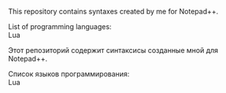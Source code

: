 This repository contains syntaxes created by me for Notepad++.

List of programming languages:<br>
Lua

Этот репозиторий содержит синтаксисы созданные мной для Notepad++.

Список языков программирования:<br>
Lua
